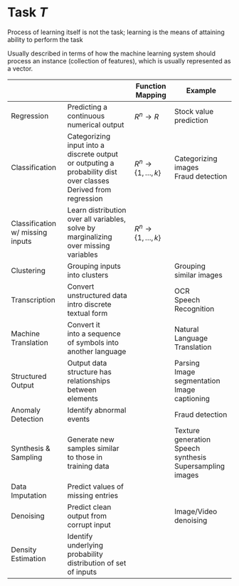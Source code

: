 # Task $T$

Process of learning itself is not the task; learning is the means of attaining ability to perform the task

Usually described in terms of how the machine
learning system should process an instance (collection of features), which is usually represented as a vector.

|                                  |                                                              | Function Mapping           | Example                                                      |
| -------------------------------- | ------------------------------------------------------------ | -------------------------- | ------------------------------------------------------------ |
| Regression                       | Predicting a continuous numerical output                     | $R^n \to R$                | Stock value prediction                                       |
| Classification                   | Categorizing input into a discrete output<br/>or outputing a probability dist over classes<br />Derived from regression | $R^n \to \{1, \dots, k \}$ | Categorizing images<br />Fraud detection                     |
| Classification w/ missing inputs | Learn distribution over all variables, solve by marginalizing over missing variables | $R^n \to \{1, \dots, k \}$ |                                                              |
| Clustering                       | Grouping inputs into clusters                                |                            | Grouping similar images                                      |
| Transcription                    | Convert unstructured data intro discrete textual form        |                            | OCR<br />Speech Recognition                                  |
| Machine Translation              | Convert it<br/>into a sequence of symbols into another language |                            | Natural Language Translation                                 |
| Structured Output                | Output data structure has<br/>relationships between elements |                            | Parsing<br />Image segmentation<br />Image captioning        |
| Anomaly Detection                | Identify abnormal events                                     |                            | Fraud detection                                              |
| Synthesis & Sampling             | Generate new samples similar to those in<br/>training data   |                            | Texture generation<br />Speech synthesis<br />Supersampling images |
| Data Imputation                  | Predict values of missing entries                            |                            |                                                              |
| Denoising                        | Predict clean output from corrupt input                      |                            | Image/Video denoising                                        |
| Density Estimation               | Identify underlying probability distribution of set of inputs |                            |                                                              |

